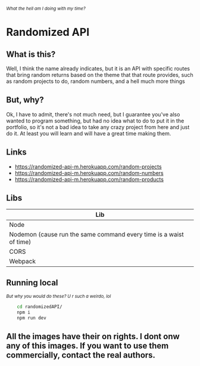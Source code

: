 <i><sub>What the hell am I doing with my time?</sub></i>

# Randomized API

## What is this?

Well, I think the name already indicates, but it is an API with specific routes that bring random returns based on the theme that that route provides, such as random projects to do, random numbers, and a hell much more things

## But, why?

Ok, I have to admit, there's not much need, but I guarantee you've also wanted to program something, but had no idea what to do to put it in the portfolio, so it's not a bad idea to take any crazy project from here and just do it. At least you will learn and will have a great time making them.

## Links

- https://randomized-api-m.herokuapp.com/random-projects
- https://randomized-api-m.herokuapp.com/random-numbers
- https://randomized-api-m.herokuapp.com/random-products

## Libs

| Lib                                                                |
| ------------------------------------------------------------------ |
| Node                                                               |
| Nodemon (cause run the same command every time is a waist of time) |
| CORS                                                               |
| Webpack                                                            |

## Running local

<i><sub>But why you would do these? U r such a weirdo, lol</sub></i>

```bash
    cd randomizedAPI/
    npm i
    npm run dev
```

## All the images have their on rights. I dont onw any of this images. If you want to use them commercially, contact the real authors.
